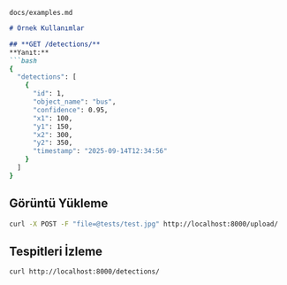 `docs/examples.md`
```markdown
# Örnek Kullanımlar

## **GET /detections/**
**Yanıt:**
```bash
{
  "detections": [
    {
      "id": 1,
      "object_name": "bus",
      "confidence": 0.95,
      "x1": 100,
      "y1": 150,
      "x2": 300,
      "y2": 350,
      "timestamp": "2025-09-14T12:34:56"
    }
  ]
}
```

## Görüntü Yükleme
```bash
curl -X POST -F "file=@tests/test.jpg" http://localhost:8000/upload/
```
## Tespitleri İzleme
```bash
curl http://localhost:8000/detections/

```

